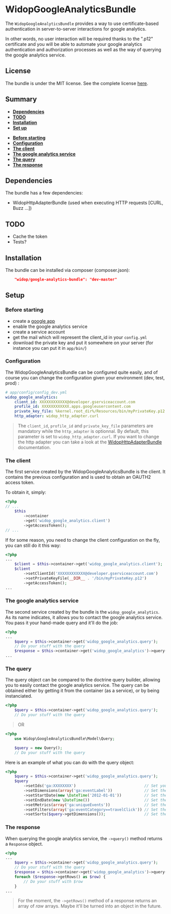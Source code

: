 # WidopGoogleAnalyticsBundle

The `WidopGoogleAnalyticsBundle` provides a way to use certificate-based authentication in server-to-server interactions for google analytics.

In other words, no user interaction will be required thanks to the ".p12" certificate and you will be able to automate your google analytics authentication and authorization processes as well as the way of querying the google analytics service.

License
-------

The bundle is under the MIT license. See the complete license [here](http://github.com/widop/WidopGoogleAnalyticsBundle/blob/master/Resources/meta/LICENSE).


## Summary
* **[Dependencies](#dependencies)**
* **[TODO](#todo)**
* **[Installation](#install)**
* **[Set up](#setup)**
 - **[Before starting](#foreword)**
 - **[Configuration](#conf)**
 - **[The client](#client)**
 - **[The google analytics service](#ga-service)**
 - **[The query](#query)**
 - **[The response](#response)**

## <a name="dependencies"/> Dependencies
The bundle has a few dependencies:
* WidopHttpAdapterBundle (used when executing HTTP requests [CURL, Buzz ...])

## <a name="todo"/> TODO
* Cache the token
* Tests?

## <a name="install"/> Installation
The bundle can be installed via composer (composer.json):
```json
    "widop/google-analytics-bundle": "dev-master"
```

## <a name="setup"/> Setup
### <a name="foreword"/> Before starting
* create a [google app](http://code.google.com/apis/console)
* enable the google analytics service
* create a service account
* get the mail which will represent the client_id in your ```config.yml```
* download the private key and put it somewhere on your server (for instance you can put it in ```app/bin/```)

### <a name="conf"/> Configuration

The WidopGoogleAnalyticsBundle can be configured quite easily, and of course you can change the configuration given your environment (dev, test, prod) :

```yml
# app/config/config_dev.yml
widop_google_analytics:
    client_id: XXXXXXXXXXXX@developer.gserviceaccount.com
    profile_id: XXXXXXXXXXXX.apps.googleusercontent.com
    private_key_file: %kernel.root_dir%/Resources/bin/myPrivateKey.p12
    http_adapter: widop_http_adapter.curl
```

> The ```client_id```, ```profile_id``` and ```private_key_file``` parameters are mandatory while the ```http_adapter``` is optionnal. By default, this parameter is set to ```widop_http_adapter.curl```. If you want to change the http adapter you can take a look at the [WidopHttpAdapterBundle](https://github.com/widop/WidopHttpAdapterBundle) documentation.

### <a name="client"/> The client
The first service created by the WidopGoogleAnalyticsBundle is the client.
It contains the previous configuration and is used to obtain an OAUTH2 access token.

To obtain it, simply:

```php
<?php
// ...
    $this
        ->container
        ->get('widop_google_analytics.client')
        ->getAccessToken();
// ...
```

If for some reason, you need to change the client configuration on the fly, you can still do it this way:
```php
<?php
...
    $client = $this->container->get('widop_google_analytics.client');
    $client
        ->setClientId('XXXXXXXXXXXX@developer.gserviceaccount.com')
        ->setPrivateKeyFile(__DIR__ . '/bin/myPrivateKey.p12')
        ->getAccessToken();
...
```

### <a name="ga-service"/> The google analytics service
The second service created by the bundle is the ```widop_google_analytics```.
As its name indicates, it allows you to contact the google analytics service.
You pass it your hand-made query and it'll do the job:

```php
<?php
...
    $query = $this->container->get('widop_google_analytics.query');
    // Do your stuff with the query
    $response = $this->container->get('widop_google_analytics')->query($query);
...
```

### <a name="query"/> The query
The query object can be compared to the doctrine query builder, allowing you to easily contact the google analytics service. The query can be obtained either by getting it from the container (as a service), or by being instanciated.

```php
<?php
    $query = $this->container->get('widop_google_analytics.query');
    // Do your stuff with the query
```
> OR

```php
<?php
    use Widop\GoogleAnalyticsBundle\Model\Query;

    $query = new Query();
    // Do your stuff with the query
```

Here is an example of what you can do with the query object:
```php
<?php
    $query = $this->container->get('widop_google_analytics.query');
    $query
        ->setIds('ga:XXXXXXXX')                              // Set your app id
        ->setDimensions(array('ga:eventLabel'))              // Set the dimensions to query
        ->setStartDate(new \DateTime('2012-01-01'))          // Set the start-date parameter
        ->setEndDate(new \DateTime())                        // Set the end-date parameter
        ->setMetrics(array('ga:uniqueEvents'))               // Set the metrics to query
        ->setFilters(array('ga:eventCategory==travelClick')) // Set the filters
        ->setSorts($query->getDimensions());                 // Set the sorting parameters
```

### <a name="response"/> The response
When querying the google analytics service, the ```->query()``` method returns a ```Response``` object.

```php
<?php
...
    $query = $this->container->get('widop_google_analytics.query');
    // Do your stuff with the query
    $response = $this->container->get('widop_google_analytics')->query($query);
    foreach ($response->getRows() as $row) {
        // Do your stuff with $row
    }
...
```

> For the moment, the `->getRows()` method of a response returns an array of *raw* arrays. Maybe it'll be turned into an object in the future.